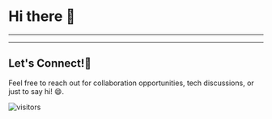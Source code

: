 # Hi there 👋
<hr>

<hr />

## Let's Connect!🤝
Feel free to reach out for collaboration opportunities, tech discussions, or just to say hi! 😄.

<!-- ![picture](https://raw.githubusercontent.com/saadeghi/saadeghi/master/dino.gif)
<br />
<br />
-->

 ![visitors](https://visitor-badge.laobi.icu/badge?page_id=ApurvShh007.ApurvShah007)



